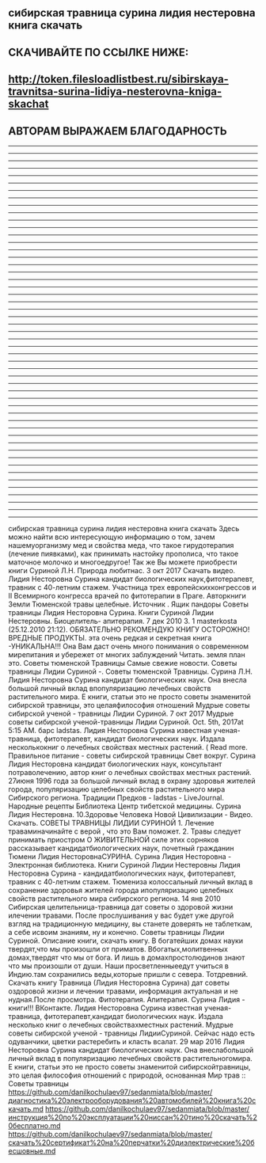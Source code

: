 сибирская травница сурина лидия нестеровна книга скачать
--------------------------------------------------
СКАЧИВАЙТЕ ПО ССЫЛКЕ НИЖЕ:
--------------------------------------------------
http://token.filesloadlistbest.ru/sibirskaya-travnitsa-surina-lidiya-nesterovna-kniga-skachat
--------------------------------------------------
АВТОРАМ ВЫРАЖАЕМ БЛАГОДАРНОСТЬ
--------------------------------------------------
--------------------------------------------------
--------------------------------------------------
--------------------------------------------------
--------------------------------------------------
--------------------------------------------------
--------------------------------------------------
--------------------------------------------------
--------------------------------------------------
--------------------------------------------------
--------------------------------------------------
--------------------------------------------------
--------------------------------------------------
--------------------------------------------------
--------------------------------------------------
--------------------------------------------------
--------------------------------------------------
--------------------------------------------------
--------------------------------------------------
--------------------------------------------------
--------------------------------------------------
--------------------------------------------------
--------------------------------------------------
--------------------------------------------------
--------------------------------------------------
--------------------------------------------------
--------------------------------------------------
--------------------------------------------------
--------------------------------------------------
--------------------------------------------------
--------------------------------------------------
--------------------------------------------------
--------------------------------------------------
--------------------------------------------------
--------------------------------------------------
--------------------------------------------------
--------------------------------------------------
--------------------------------------------------
--------------------------------------------------
--------------------------------------------------
--------------------------------------------------
--------------------------------------------------
--------------------------------------------------
--------------------------------------------------
--------------------------------------------------
--------------------------------------------------
--------------------------------------------------
--------------------------------------------------
--------------------------------------------------
--------------------------------------------------
--------------------------------------------------
--------------------------------------------------
сибирская травница сурина лидия нестеровна книга скачать Здесь можно найти всю интересующую информацию о том, зачем нашемуорганизму мед и свойства меда, что такое гирудотерапия (лечение пиявками), как принимать настойку прополиса, что такое маточное молочко и многоедругое! Так же Вы можете приобрести книги Суриной Л.Н. Природа любитнас. 3 окт 2017  Скачать видео.  Лидия Несторовна Сурина  кандидат биологических наук,фитотерапевт, травник с 40-летним стажем. Участница трех европейскихконгрессов и II Всемирного конгресса врачей по фитотерапии в Праге. Авторкниги Земли Тюменской травы целебные. Источник . Ящик пандоры  Советы травницы  Лидия Несторовна Сурина. Книги Суриной Лидии Нестеровны. Биоцелитель- апитерапия. 7 дек 2010  3. 1 masterkosta (25.12.2010 21:12). ОБЯЗАТЕЛЬНО РЕКОМЕНДУЮ КНИГУ ОСТОРОЖНО! ВРЕДНЫЕ ПРОДУКТЫ. эта очень редкая и секретная книга -УНИКАЛЬНА!!! Она Вам даст очень много понимания о современном мирепитания и убережет от многих заблуждений Читать. земля план это. Советы тюменской Травницы  Самые свежие новости. Советы травницы Лидии Суриной -. Советы тюменской Травницы. Сурина Л.Н. Лидия Несторовна Сурина кандидат биологических наук. Она внесла большой личный вклад впопуляризацию лечебных свойств растительного мира. Е книги, статьи это не просто советы знаменитой сибирской травницы, это целаяфилософия отношений
Мудрые советы сибирской ученой - травницы Лидии Суриной. 7 окт 2017  Мудрые советы сибирской ученой-травницы Лидии Суриной. Oct. 5th, 2017at 5:15 AM. барс ladstas. Лидия Несторовна Сурина  известная ученая-травница, фитотерапевт, кандидат биологических наук. Издала несколькокниг о лечебных свойствах местных растений. ( Read more. Правильное питание - советы сибирской травницы  Свет вокруг. Сурина Лидия Несторовна  кандидат биологических наук, консультант потраволечению, автор книг о лечебных свойствах местных растений.  27июня 1996 года за большой личный вклад в охрану здоровья жителей города, популяризацию целебных свойств растительного мира Сибирского региона. Традиции Предков - ladstas - LiveJournal. Народные рецепты  Библиотека  Центр тибетской медицины. Сурина Лидия Нестеровна. 10.Здоровье Человека Новой Цивилизации - Видео. Скачать.  СОВЕТЫ ТРАВНИЦЫ ЛИДИИ СУРИНОЙ 1. Лечение траваминачинайте с верой , что это Вам поможет. 2. Травы следует принимать приостром  О ЖИВИТЕЛЬНОЙ силе этих сорняков рассказывает кандидатбиологических наук, почетный гражданин Тюмени Лидия НесторовнаСУРИНА.
Сурина Лидия Несторовна - Электронная библиотека. Книги Суриной Лидии Нестеровны  Лидия Несторовна Сурина - кандидатбиологических наук, фитотерапевт, травник с 40-летним стажем.  Тюмениза колоссальный личный вклад в сохранение здоровья жителей города ипопуляризацию целебных свойств растительного мира сибирского региона. 14 янв 2010  Сибирская целительница-травница дат советы о здоровой жизни илечении травами. После прослушивания у вас будет уже другой взгляд на традиционную медицину, вы станете доверять не таблеткам, а себе исвоим знаниям, ну и конечно. Советы травницы Лидии Суриной. Описание книги, скачать книгу. В богатейших домах науки твердят,что мы произошли от приматов. Вбогатых,молитвенных домах,твердят что мы от бога. И лишь в домахпростолюдинов знают что мы произошли от души. Наши просветленныеедут учиться в Индию.там сохранились веды,которые пришли с севера. Тотдревний. Скачать книгу Травница (Лидия Несторовна Сурина) дат советы оздоровой жизни и лечении травами, информация актуальная и не нудная.После просмотра. Фитотерапия. Апитерапия. Сурина Лидия - книги!!!  ВКонтакте. Лидия Несторовна Сурина  известная ученая-травница, фитотерапевт,кандидат биологических наук. Издала несколько книг о лечебных свойствахместных растений. Мудрые советы сибирской ученой - травницы ЛидииСуриной.  Сейчас надо есть одуванчики, цветки растеребить и класть всалат. 29 мар 2016  Лидия Несторовна Сурина  кандидат биологических наук. Она внеслабольшой личный вклад в популяризацию лечебных свойств растительногомира. Е книги, статьи  это не просто советы знаменитой сибирскойтравницы, это целая философия отношений с природой, основанная
Мир трав :: Советы травницы
https://github.com/danilkochulaev97/sedanmiata/blob/master/диагностика%20электрооборудования%20автомобилей%20книга%20скачать.md
https://github.com/danilkochulaev97/sedanmiata/blob/master/инструкция%20по%20эксплуатации%20ниссан%20тино%20скачать%20бесплатно.md
https://github.com/danilkochulaev97/sedanmiata/blob/master/скачать%20сертификат%20на%20перчатки%20диэлектрические%20бесшовные.md